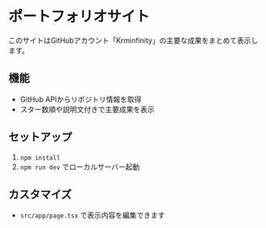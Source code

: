 
# ポートフォリオサイト

このサイトはGitHubアカウント「Krminfinity」の主要な成果をまとめて表示します。

## 機能
- GitHub APIからリポジトリ情報を取得
- スター数順や説明文付きで主要成果を表示

## セットアップ
1. `npm install`
2. `npm run dev` でローカルサーバー起動

## カスタマイズ
- `src/app/page.tsx` で表示内容を編集できます


